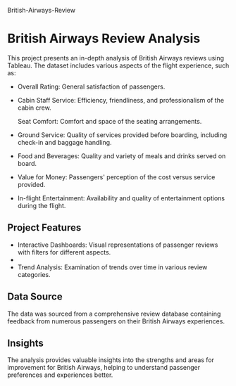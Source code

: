  British-Airways-Review



# British Airways Review Analysis

This project presents an in-depth analysis of British Airways reviews using Tableau. The dataset includes various aspects of the flight experience, such as:

- Overall Rating: General satisfaction of passengers.
 
- Cabin Staff Service: Efficiency, friendliness, and professionalism of the cabin crew.

  Seat Comfort: Comfort and space of the seating arrangements.

- Ground Service: Quality of services provided before boarding, including check-in and baggage handling.

- Food and Beverages: Quality and variety of meals and drinks served on board.

- Value for Money: Passengers' perception of the cost versus service provided.

- In-flight Entertainment: Availability and quality of entertainment options during the flight.

## Project Features

- Interactive Dashboards: Visual representations of passenger reviews with filters for different aspects.
- 
- Trend Analysis: Examination of trends over time in various review categories.

## Data Source

The data was sourced from a comprehensive review database containing feedback from numerous passengers on their British Airways experiences.

## Insights

The analysis provides valuable insights into the strengths and areas for improvement for British Airways, helping to understand passenger preferences and experiences better.
